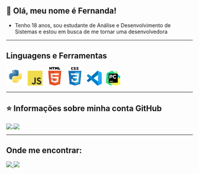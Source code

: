 ## 💜 Olá, meu nome é <strong>Fernanda!</strong>

- Tenho 18 anos, sou estudante de Análise e Desenvolvimento de Sistemas e estou em busca de me tornar uma desenvolvedora

----

## Linguagens e Ferramentas

<div>
  <img height="50" src="https://github.com/github/explore/blob/958e74355c78af2f68a590e7ea3a88e7a2c8111b/topics/python/python.png">&nbsp;
  <img height="40" src="https://github.com/github/explore/blob/958e74355c78af2f68a590e7ea3a88e7a2c8111b/topics/javascript/javascript.png">&nbsp;
  <img height="50" src="https://github.com/github/explore/blob/958e74355c78af2f68a590e7ea3a88e7a2c8111b/topics/html/html.png">
  <img height="50" src="https://github.com/github/explore/blob/958e74355c78af2f68a590e7ea3a88e7a2c8111b/topics/css/css.png">&nbsp;
  <img height="40" src="https://github.com/github/explore/blob/958e74355c78af2f68a590e7ea3a88e7a2c8111b/topics/visual-studio-code/visual-studio-code.png">&nbsp;&nbsp;
  <img height="40" src="https://github.com/github/explore/blob/958e74355c78af2f68a590e7ea3a88e7a2c8111b/topics/pycharm/pycharm.png">&nbsp;
</div>

---

## ⭐ Informações sobre minha conta GitHub

<div>
  <a href="https://github.com/anuraghazra/github-readme-stats">
    <img align="center" height="150em" src="https://github-readme-stats.vercel.app/api?username=FernandaHallmann&theme=radical" />
  </a>

  <a href="https://github.com/anuraghazra/github-readme-stats">
    <img align="center" height="150em" src="https://github-readme-stats.vercel.app/api/top-langs/?username=FernandaHallmann&hide=html&layout=compact&theme=radical" />
  </a>
</div>

---

## Onde me encontrar: </h3> 

<div>
  <a href="#" alt="Linkedin">
    <img src="https://img.shields.io/badge/LinkedIn-0077B5?style=for-the-badge&logo=linkedin&logoColor=white&link=https://www.linkedin.com/in/fernanda-     hallmann/" />
  </a>
  
  <a href="#" alt="Instagram">
    <img src="https://img.shields.io/badge/Instagram-E4405F?style=for-the-badge&logo=instagram&logoColor=white&link=https://www.instagram.com/fernanda_hallmann.py/"/></a>
</div>  
